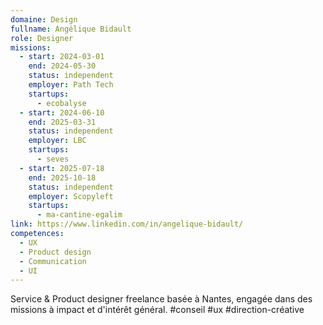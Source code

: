 ```yaml
---
domaine: Design
fullname: Angélique Bidault
role: Designer
missions:
  - start: 2024-03-01
    end: 2024-05-30
    status: independent
    employer: Path Tech
    startups:
      - ecobalyse
  - start: 2024-06-10
    end: 2025-03-31
    status: independent
    employer: LBC
    startups:
      - seves
  - start: 2025-07-18
    end: 2025-10-18
    status: independent
    employer: Scopyleft
    startups:
      - ma-cantine-egalim
link: https://www.linkedin.com/in/angelique-bidault/
competences:
  - UX
  - Product design
  - Communication
  - UI
---
```

Service & Product designer freelance basée à Nantes, engagée dans des missions à impact et d'intérêt général. #conseil #ux #direction-créative

